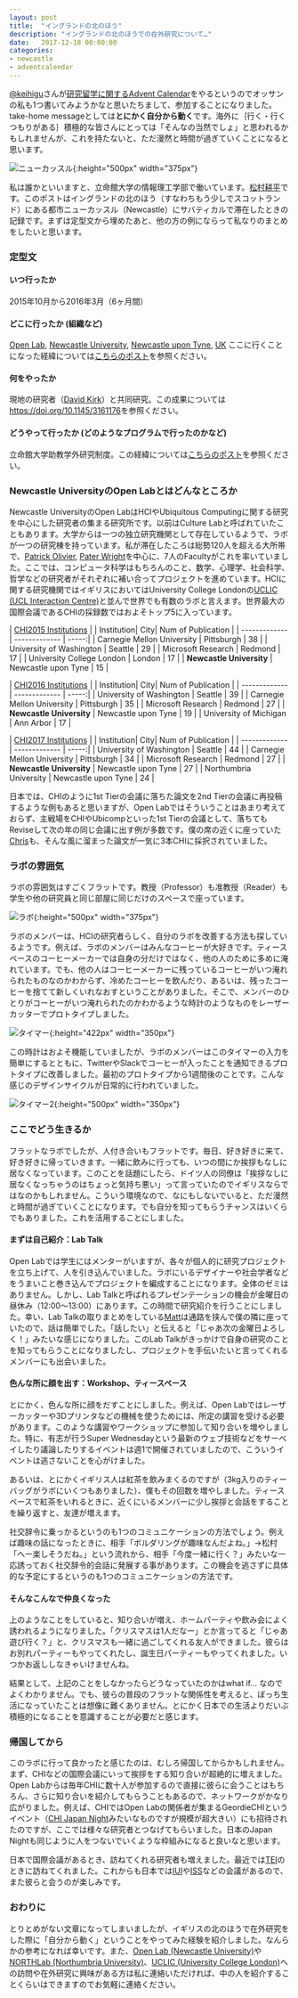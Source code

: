 ```yaml
---
layout: post
title:  "イングランドの北のほう"
description: "イングランドの北のほうでの在外研究について…"
date:   2017-12-18 00:00:00
categories:
- newcastle
- adventcalendar
---
```


[@keihigu](https://twitter.com/keihigu)さんが[研究留学に関するAdvent Calendar](https://adventar.org/calendars/2562)をやるというのでオッサンの私も1つ書いてみようかなと思いたちまして、参加することになりました。take-home messageとしては**とにかく自分から動く**です。海外に｛行く・行くつもりがある｝積極的な皆さんにとっては「そんなの当然でしょ」と思われるかもしれませんが、これを持たないと、ただ漫然と時間が過ぎていくことになると思います。

![ニューカッスル](https://matsumur.github.io/ncl/images/ncl.jpg){:height="500px" width="375px"}

私は誰かといいますと、立命館大学の情報理工学部で働いています。[松村耕平](http://research-db.ritsumei.ac.jp/Profiles/112/0011175/profile.html)です。このポストはイングランドの北のほう（すなわちもう少しでスコットランド）にある都市ニューカッスル（Newcastle）にサバティカルで滞在したときの記録です。まずは定型文から埋めたあと、他の方の例にならって私なりのまとめをしたいと思います。

### 定型文

#### いつ行ったか
2015年10月から2016年3月（6ヶ月間）

#### どこに行ったか (組織など)
[Open Lab](https://openlab.ncl.ac.uk), [Newcastle University](http://www.ncl.ac.uk), [Newcastle upon Tyne](https://en.wikipedia.org/wiki/Newcastle_upon_Tyne), [UK](https://en.wikipedia.org/wiki/United_Kingdom) ここに行くことになった経緯については[こちらのポスト](https://matsumur.github.io/ncl/living/research/2015/09/01/where-shall-I-visit.html)を参照ください。

#### 何をやったか
現地の研究者（[David Kirk](http://www.dskirk.org)）と共同研究。この成果については<https://doi.org/10.1145/3161176>を参照ください。

#### どうやって行ったか (どのようなプログラムで行ったのかなど)
立命館大学助教学外研究制度。この経緯については[こちらのポスト](https://matsumur.github.io/ncl/preparation/japan/2014/07/31/apply-or-not.html)を参照ください。

### Newcastle UniversityのOpen Labとはどんなところか
Newcastle UniversityのOpen LabはHCIやUbiquitous Computingに関する研究を中心にした研究者の集まる研究所です。以前はCulture Labと呼ばれていたこともあります。大学からは一つの独立研究機関として存在しているようで、ラボが一つの研究棟を持っています。私が滞在したころは総勢120人を超える大所帯で、[Patrick Olivier](https://openlab.ncl.ac.uk/people/nplo), [Pater Wright](https://openlab.ncl.ac.uk/people/npcw1/)を中心に、7人のFacultyがこれを率いていました。ここでは、コンピュータ科学はもちろんのこと、数学、心理学、社会科学、哲学などの研究者がそれぞれに補い合ってプロジェクトを進めています。HCIに関する研究機関ではイギリスにおいてはUniversity College Londonの[UCLIC (UCL Interaction Centre)](https://uclic.ucl.ac.uk)と並んで世界でも有数のラボと言えます。世界最大の国際会議であるCHIの採録数ではおよそトップ5に入っています。

| [CHI2015 Institutions](http://www.kashyaptodi.com/chi2015/institutions) |
| Institution| City| Num of Publication  |
| ------------- | ------------- | -----:|
| Carnegie Mellon University | Pittsburgh | 38 |
| University of Washington | Seattle | 29 |
| Microsoft Research | Redmond | 17 |
| University College London | London | 17 |
| **Newcastle University** | Newcastle upon Tyne	| 15 |

| [CHI2016 Institutions](http://www.kashyaptodi.com/chi2016/institutions) |
| Institution| City| Num of Publication  |
| ------------- | ------------- | -----:|
| University of Washington | Seattle | 39 |
| Carnegie Mellon University | Pittsburgh | 35 |
| Microsoft Research | Redmond | 27 |
| **Newcastle University** | Newcastle upon Tyne	| 19 |
| University of Michigan | Ann Arbor | 17 |

| [CHI2017 Institutions](http://www.kashyaptodi.com/chi2017/institutions) |
| Institution| City| Num of Publication  |
| ------------- | ------------- | -----:|
| University of Washington | Seattle | 44 |
| Carnegie Mellon University | Pittsburgh | 34 |
| Microsoft Research | Redmond | 27 |
| **Newcastle University** | Newcastle upon Tyne	 | 27 |
| Northumbria University | Newcastle upon Tyne | 24 |

日本では、CHIのように1st Tierの会議に落ちた論文を2nd Tierの会議に再投稿するような例もあると思いますが、Open Labではそういうことはあまり考えておらず、主戦場をCHIやUbicompといった1st Tierの会議として、落ちてもReviseして次の年の同じ会議に出す例が多数です。僕の席の近くに座っていた[Chris](https://elsden.me)も、そんな風に溜まった論文が一気に3本CHIに採択されていました。

### ラボの雰囲気
ラボの雰囲気はすごくフラットです。教授（Professor）も准教授（Reader）も学生や他の研究員と同じ部屋に同じだけのスペースで座っています。

![ラボ](https://matsumur.github.io/ncl/images/lab.jpg){:height="500px" width="375px"}

ラボのメンバーは、HCIの研究者らしく、自分のラボを改善する方法も探しているようです。例えば、ラボのメンバーはみんなコーヒーが大好きです。ティースペースのコーヒーメーカーでは自身の分だけではなく、他の人のために多めに淹れています。でも、他の人はコーヒーメーカーに残っているコーヒーがいつ淹れられたものなのかわからず、冷めたコーヒーを飲んだり、あるいは、残ったコーヒーを捨てて新しくいれなおすということがありました。そこで、メンバーのひとりがコーヒーがいつ淹れられたのかわかるような時計のようなものをレーザーカッターでプロトタイプしました。

![タイマー](https://matsumur.github.io/ncl/images/timer1.jpg){:height="422px" width="350px"}

この時計はおよそ機能していましたが、ラボのメンバーはこのタイマーの入力を簡単にするとともに、TwitterやSlackでコーヒーが入ったことを通知できるプロトタイプに改善しました。最初のプロトタイプから1週間後のことです。こんな感じのデザインサイクルが日常的に行われていました。

![タイマー2](https://matsumur.github.io/ncl/images/timer2.jpg){:height="500px" width="350px"}

### ここでどう生きるか
フラットなラボでしたが、人付き合いもフラットです。毎日、好き好きに来て、好き好きに帰っていきます。一緒に飲みに行っても、いつの間にか挨拶もなしに居なくなっています。このことを話題にしたら、ドイツ人の同僚は「挨拶なしに居なくなっちゃうのはちょっと気持ち悪い」って言っていたのでイギリスならではなのかもしれません。こういう環境なので、なにもしないでいると、ただ漫然と時間が過ぎていくことになります。でも自分を知ってもらうチャンスはいくらでもありました。これを活用することにしました。

#### まずは自己紹介：Lab Talk
Open Labでは学生にはメンターがいますが、各々が個人的に研究プロジェクトを立ち上げて、人を引き込んでいました。ラボにいるデザイナーや社会学者などをうまいこと巻き込んでプロジェクトを編成することになります。全体のゼミはありません。しかし、Lab Talkと呼ばれるプレゼンテーションの機会が金曜日の昼休み（12:00〜13:00）にあります。この時間で研究紹介を行うことにしました。幸い、Lab Talkの取りまとめをしている[Matt](http://mrshll.uk)は通路を挟んで僕の隣に座っていたので、話は簡単でした。「話したい」と伝えると「じゃあ次の金曜日よろしく！」みたいな感じになりました。このLab Talkがきっかけで自身の研究のことを知ってもらうことになりましたし、プロジェクトを手伝いたいと言ってくれるメンバーにも出会いました。

#### 色んな所に顔を出す：Workshop、ティースペース
とにかく、色んな所に顔をだすことにしました。例えば、Open Labではレーザーカッターや3Dプリンタなどの機械を使うためには、所定の講習を受ける必要があります。このような講習やワークショップに参加して知り合いを増やしました。特に、有志が行うSuper Wednesdayという最新のウェブ技術などをサーベイしたり議論したりするイベントは週1で開催されていましたので、こういうイベントは逃さないことを心がけました。

あるいは、とにかくイギリス人は紅茶を飲みまくるのですが（3kg入りのティーバッグがラボにいくつもありました）、僕もその回数を増やしました。ティースペースで紅茶をいれるときに、近くにいるメンバーに少し挨拶と会話をすることを繰り返すと、友達が増えます。

社交辞令に乗っかるというのも1つのコミュニケーションの方法でしょう。例えば趣味の話になったときに、相手「ボルダリングが趣味なんだよね。」→松村「へー楽しそうだね。」という流れから、相手「今度一緒に行く？」みたいな一応誘っておく社交辞令的会話に発展する事があります。この機会を逃さずに具体的な予定にするというのも1つのコミュニケーションの方法です。

#### そんなこんなで仲良くなった
上のようなことをしていると、知り合いが増え、ホームパーティや飲み会によく誘われるようになりました。「クリスマスは1人だなー」とか言ってると「じゃあ遊び行く？」と、クリスマスも一緒に過ごしてくれる友人ができました。彼らはお別れパーティーもやってくれたし、誕生日パーティーもやってくれました。いつかお返ししなきゃいけませんね。

結果として、上記のことをしなかったらどうなっていたのかはwhat if... なのでよくわかりません。でも、彼らの普段のフラットな関係性を考えると、ぼっち生活になっていたことは想像に難くありません。とにかく日本での生活よりだいぶ積極的になることを意識することが必要だと感じます。

### 帰国してから
このラボに行って良かったと感じたのは、むしろ帰国してからかもしれません。まず、CHIなどの国際会議にいって挨拶をする知り合いが超絶的に増えました。Open Labからは毎年CHIに数十人が参加するので直接に彼らに会うことはもちろん、さらに知り合いを紹介してもらうこともあるので、ネットワークがかなり広がりました。例えば、CHIではOpen Labの関係者が集まるGeordieCHIというイベント（[CHI Japan Night](https://passmarket.yahoo.co.jp/event/show/detail/01di7pyvgvvw.html)みたいなものですが規模が超大きい）にも招待されたのですが、ここでは様々な研究者とつなげてもらいました。日本のJapan Nightも同じように人をつないでいくような枠組みになると良いなと思います。

日本で国際会議があるとき、訪ねてくれる研究者も増えました。最近では[TEI](http://www.tei-conf.org)のときに訪ねてくれました。これからも日本では[IUI](http://iui.acm.org/)や[ISS](https://iss.acm.org)などの会議があるので、また彼らと会うのが楽しみです。

### おわりに
とりとめがない文章になってしまいましたが、イギリスの北のほうで在外研究をした際に「自分から動く」ということをやってみた経験を紹介しました。なんらかの参考になれば幸いです。また、[Open Lab (Newcastle University)](https://openlab.ncl.ac.uk)や[NORTHLab (Northumbria University)](http://northlab.uk)、[UCLIC (University College London)](https://uclic.ucl.ac.uk)への訪問や在外研究に興味がある方は私に連絡いただければ、中の人を紹介することくらいはできますのでお気軽に連絡ください。
